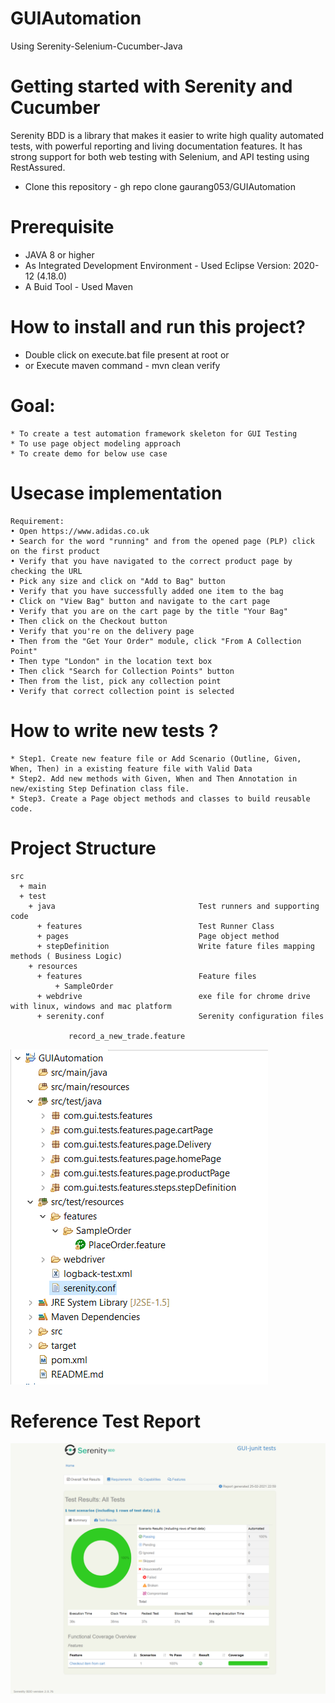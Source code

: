 # GUIAutomation
Using Serenity-Selenium-Cucumber-Java
 
# Getting started with Serenity and Cucumber
Serenity BDD is a library that makes it easier to write high quality automated tests, with powerful reporting and living documentation features. It has strong support for both web testing with Selenium, and API testing using RestAssured.
* Clone this repository - gh repo clone gaurang053/GUIAutomation

# Prerequisite
* JAVA 8 or higher
* As Integrated Development Environment - Used Eclipse Version: 2020-12 (4.18.0)
* A Buid Tool - Used Maven

# How to install and run this project?
* Double click on execute.bat file present at root  or 
* or Execute maven command - mvn clean verify

# Goal: 
```
* To create a test automation framework skeleton for GUI Testing
* To use page object modeling approach
* To create demo for below use case
```

# Usecase implementation
```
Requirement:
• Open https://www.adidas.co.uk
• Search for the word "running" and from the opened page (PLP) click on the first product
• Verify that you have navigated to the correct product page by checking the URL
• Pick any size and click on "Add to Bag" button
• Verify that you have successfully added one item to the bag
• Click on "View Bag" button and navigate to the cart page
• Verify that you are on the cart page by the title "Your Bag"
• Then click on the Checkout button
• Verify that you're on the delivery page
• Then from the "Get Your Order" module, click "From A Collection Point"
• Then type "London" in the location text box
• Then click "Search for Collection Points" button
• Then from the list, pick any collection point
• Verify that correct collection point is selected
```

# How to write new tests ? 
```
* Step1. Create new feature file or Add Scenario (Outline, Given, When, Then) in a existing feature file with Valid Data 
* Step2. Add new methods with Given, When and Then Annotation in new/existing Step Defination class file. 
* Step3. Create a Page object methods and classes to build reusable code.
```

# Project Structure
```
src
  + main
  + test
    + java                                Test runners and supporting code
      + features                          Test Runner Class 
      + pages                             Page object method 
      + stepDefinition                    Write fature files mapping methods ( Business Logic)
    + resources
      + features                          Feature files
          + SampleOrder
      + webdrive                          exe file for chrome drive with linux, windows and mac platform
      + serenity.conf                     Serenity configuration files
		  
             record_a_new_trade.feature 
```
![Project Structure](ProjectStructure.png)

# Reference Test Report
![Test Report](TestReport.png)


